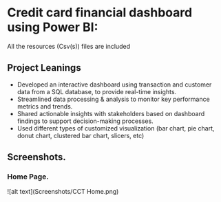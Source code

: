 # Credit card financial dashboard using Power BI:
All the resources (Csv(s)) files are included
## Project Leanings

- Developed an interactive dashboard using transaction and customer data from a SQL database, to provide real-time insights.
- Streamlined data processing & analysis to monitor key performance metrics and trends.
- Shared actionable insights with stakeholders based on dashboard findings to support decision-making processes.
- Used different types of customized visualization (bar chart, pie chart, donut chart, clustered bar chart, slicers, etc)

## Screenshots.
### Home Page.
![alt text](Screenshots/CCT Home.png)
